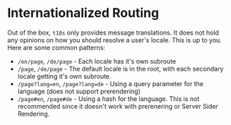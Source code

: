 # Internationalized Routing
Out of the box, `t18s` only provides message translations. It does not hold any opinions on how you should resolve a user's locale. This is up to you. Here are some common patterns:

- `/en/page`, `/de/page` - Each locale has it's own subroute
- `/page`, `/de/page` - The default locale is in the root, with each secondary locale getting it's own subroute.
- `/page?lang=en`, `/page?lang=de` - Using a query parameter for the language (does not support prerendering)
- `/page#en`, `/page#de` - Using a hash for the language. This is not recommended since it doesn't work with prerenering or Server Sider Rendering.

